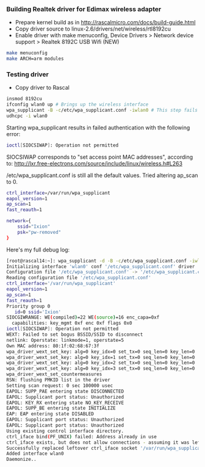 ### Building Realtek driver for Edimax wireless adapter ###

* Prepare kernel build as in http://rascalmicro.com/docs/build-guide.html
* Copy driver source to linux-2.6/drivers/net/wireless/rtl8192cu
* Enable driver with make menuconfig, Device Drivers > Network device support > Realtek 8192C USB Wifi (NEW)

```bash
make menuconfig
make ARCH=arm modules
```
### Testing driver ###

* Copy driver to Rascal

```bash
insmod 8192cu
ifconfig wlan0 up # Brings up the wireless interface
wpa_supplicant -B -c/etc/wpa_supplicant.conf -iwlan0 # This step fails
udhcpc -i wlan0
```

Starting wpa_supplicant results in failed authentication with the following error:
```bash
ioctl[SIOCSIWAP]: Operation not permitted
```

SIOCSIWAP corresponds to "set access point MAC addresses", according to: http://lxr.free-electrons.com/source/include/linux/wireless.h#L263

/etc/wpa_supplicant.conf is still all the default values. Tried altering ap_scan to 0.

```bash
ctrl_interface=/var/run/wpa_supplicant
eapol_version=1
ap_scan=1
fast_reauth=1

network={
    ssid="Ixion"
    psk="pw-removed"
}
```

Here's my full debug log:

```bash
[root@rascal14:~]: wpa_supplicant -d -B -c/etc/wpa_supplicant.conf -iwlan0
Initializing interface 'wlan0' conf '/etc/wpa_supplicant.conf' driver 'default' ctrl_interface 'N/A' bridge 'N/A'
Configuration file '/etc/wpa_supplicant.conf' -> '/etc/wpa_supplicant.conf'
Reading configuration file '/etc/wpa_supplicant.conf'
ctrl_interface='/var/run/wpa_supplicant'
eapol_version=1
ap_scan=1
fast_reauth=1
Priority group 0
   id=0 ssid='Ixion'
SIOCGIWRANGE: WE(compiled)=22 WE(source)=16 enc_capa=0xf
  capabilities: key_mgmt 0xf enc 0xf flags 0x0
ioctl[SIOCSIWAP]: Operation not permitted
WEXT: Failed to set bogus BSSID/SSID to disconnect
netlink: Operstate: linkmode=1, operstate=5
Own MAC address: 80:1f:02:68:67:3f
wpa_driver_wext_set_key: alg=0 key_idx=0 set_tx=0 seq_len=0 key_len=0
wpa_driver_wext_set_key: alg=0 key_idx=1 set_tx=0 seq_len=0 key_len=0
wpa_driver_wext_set_key: alg=0 key_idx=2 set_tx=0 seq_len=0 key_len=0
wpa_driver_wext_set_key: alg=0 key_idx=3 set_tx=0 seq_len=0 key_len=0
wpa_driver_wext_set_countermeasures
RSN: flushing PMKID list in the driver
Setting scan request: 0 sec 100000 usec
EAPOL: SUPP_PAE entering state DISCONNECTED
EAPOL: Supplicant port status: Unauthorized
EAPOL: KEY_RX entering state NO_KEY_RECEIVE
EAPOL: SUPP_BE entering state INITIALIZE
EAP: EAP entering state DISABLED
EAPOL: Supplicant port status: Unauthorized
EAPOL: Supplicant port status: Unauthorized
Using existing control interface directory.
ctrl_iface bind(PF_UNIX) failed: Address already in use
ctrl_iface exists, but does not allow connections - assuming it was leftover from forced program termination
Successfully replaced leftover ctrl_iface socket '/var/run/wpa_supplicant/wlan0'
Added interface wlan0
Daemonize..
```
